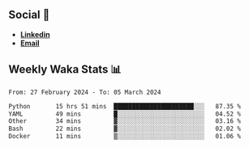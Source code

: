 ## Social 🔗

- [**Linkedin**](https://www.linkedin.com/in/trevorward001/)
- **<a href="mailto:trevorward001@gmail.com">Email<a>**

## Weekly Waka Stats 📊
<!--START_SECTION:waka-->

```txt
From: 27 February 2024 - To: 05 March 2024

Python       15 hrs 51 mins  ██████████████████████░░░   87.35 %
YAML         49 mins         █░░░░░░░░░░░░░░░░░░░░░░░░   04.52 %
Other        34 mins         ▓░░░░░░░░░░░░░░░░░░░░░░░░   03.16 %
Bash         22 mins         ▓░░░░░░░░░░░░░░░░░░░░░░░░   02.02 %
Docker       11 mins         ▒░░░░░░░░░░░░░░░░░░░░░░░░   01.06 %
```

<!--END_SECTION:waka-->

<!--

Here are some ideas to get you started:

- 🔭 I’m currently working on (way to add branches committed on)
- 🌱 I’m currently learning Web Frameworks and Machine Learning! (Lisp, JS (react & angular), Python, and __)
- 💬 Ask me about ...
- 📫 How to reach me: 
- 😄 Pronouns: He/Him/His
- ⚡ Fun fact: ...

that-recsys-lab
-->

